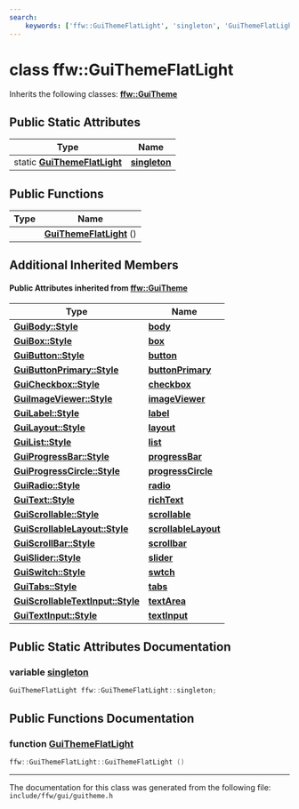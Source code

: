 ```yaml
---
search:
    keywords: ['ffw::GuiThemeFlatLight', 'singleton', 'GuiThemeFlatLight']
---
```


# class ffw::GuiThemeFlatLight



Inherits the following classes: **[ffw::GuiTheme](classffw_1_1_gui_theme.md)**

## Public Static Attributes

|Type|Name|
|-----|-----|
|static **[GuiThemeFlatLight](classffw_1_1_gui_theme_flat_light.md)**|[**singleton**](classffw_1_1_gui_theme_flat_light.md#1a5b31d056383c4f06e92b2ba908bd10cd)|


## Public Functions

|Type|Name|
|-----|-----|
||[**GuiThemeFlatLight**](classffw_1_1_gui_theme_flat_light.md#1a8632c521a43c6d29b07e2e7ae48d1863) () |


## Additional Inherited Members

#### Public Attributes inherited from [ffw::GuiTheme](classffw_1_1_gui_theme.md)

|Type|Name|
|-----|-----|
|**[GuiBody::Style](structffw_1_1_gui_body_1_1_style.md)**|[**body**](classffw_1_1_gui_theme.md#1a8af6e846c55d8599f1b2feaf98ee7dcf)|
|**[GuiBox::Style](structffw_1_1_gui_box_1_1_style.md)**|[**box**](classffw_1_1_gui_theme.md#1afa86cde420613795b003299b6bb8dd1a)|
|**[GuiButton::Style](structffw_1_1_gui_button_1_1_style.md)**|[**button**](classffw_1_1_gui_theme.md#1a8e6852f9b9e52091e8c2927531347bbc)|
|**[GuiButtonPrimary::Style](structffw_1_1_gui_button_primary_1_1_style.md)**|[**buttonPrimary**](classffw_1_1_gui_theme.md#1a9c518ff7580c9cfcf28aef3f04d061a3)|
|**[GuiCheckbox::Style](structffw_1_1_gui_checkbox_1_1_style.md)**|[**checkbox**](classffw_1_1_gui_theme.md#1ae1ff5209ab4635fb7ef7dd69c4d147bf)|
|**[GuiImageViewer::Style](structffw_1_1_gui_image_viewer_1_1_style.md)**|[**imageViewer**](classffw_1_1_gui_theme.md#1ac28031566e47c3f3927c76c306ec86f2)|
|**[GuiLabel::Style](structffw_1_1_gui_label_1_1_style.md)**|[**label**](classffw_1_1_gui_theme.md#1a451832c3f5d47a3e93bc8d9d62f55745)|
|**[GuiLayout::Style](structffw_1_1_gui_layout_1_1_style.md)**|[**layout**](classffw_1_1_gui_theme.md#1a224b019166dcc0894a9ad54d35a1ea77)|
|**[GuiList::Style](structffw_1_1_gui_list_1_1_style.md)**|[**list**](classffw_1_1_gui_theme.md#1a5aea529079f88427da2a7fd80fba67fb)|
|**[GuiProgressBar::Style](structffw_1_1_gui_progress_bar_1_1_style.md)**|[**progressBar**](classffw_1_1_gui_theme.md#1a31e47662bb9782915cce3be1afbdb2f3)|
|**[GuiProgressCircle::Style](structffw_1_1_gui_progress_circle_1_1_style.md)**|[**progressCircle**](classffw_1_1_gui_theme.md#1aefa6d59ff58ee207c78d1aee585f37c9)|
|**[GuiRadio::Style](structffw_1_1_gui_radio_1_1_style.md)**|[**radio**](classffw_1_1_gui_theme.md#1a5fc7b89df16344fd4219a01e477e4bf5)|
|**[GuiText::Style](structffw_1_1_gui_text_1_1_style.md)**|[**richText**](classffw_1_1_gui_theme.md#1a78431a1814596a422d639471d1c5fecd)|
|**[GuiScrollable::Style](structffw_1_1_gui_scrollable_1_1_style.md)**|[**scrollable**](classffw_1_1_gui_theme.md#1a533b58c52bb941c597d6bbc89bec1891)|
|**[GuiScrollableLayout::Style](structffw_1_1_gui_scrollable_layout_1_1_style.md)**|[**scrollableLayout**](classffw_1_1_gui_theme.md#1a2e76b2f33ba8712141000f55a3d8bd68)|
|**[GuiScrollBar::Style](structffw_1_1_gui_scroll_bar_1_1_style.md)**|[**scrollbar**](classffw_1_1_gui_theme.md#1af7126c096aa91a9e075fa922e02ad1ae)|
|**[GuiSlider::Style](structffw_1_1_gui_slider_1_1_style.md)**|[**slider**](classffw_1_1_gui_theme.md#1a4f8368f7438b0458383d167bfb4aa9e1)|
|**[GuiSwitch::Style](structffw_1_1_gui_switch_1_1_style.md)**|[**swtch**](classffw_1_1_gui_theme.md#1a02ee079b20f93e40b963bc7562d38679)|
|**[GuiTabs::Style](structffw_1_1_gui_tabs_1_1_style.md)**|[**tabs**](classffw_1_1_gui_theme.md#1aacb2909f844834c782e9a58508eaca7a)|
|**[GuiScrollableTextInput::Style](structffw_1_1_gui_scrollable_text_input_1_1_style.md)**|[**textArea**](classffw_1_1_gui_theme.md#1a03166527d2a7173ad7cda13e7572b9a4)|
|**[GuiTextInput::Style](structffw_1_1_gui_text_input_1_1_style.md)**|[**textInput**](classffw_1_1_gui_theme.md#1a2c0c7215b8a72137b0a40b2f8883caf4)|


## Public Static Attributes Documentation

### variable <a id="1a5b31d056383c4f06e92b2ba908bd10cd" href="#1a5b31d056383c4f06e92b2ba908bd10cd">singleton</a>

```cpp
GuiThemeFlatLight ffw::GuiThemeFlatLight::singleton;
```



## Public Functions Documentation

### function <a id="1a8632c521a43c6d29b07e2e7ae48d1863" href="#1a8632c521a43c6d29b07e2e7ae48d1863">GuiThemeFlatLight</a>

```cpp
ffw::GuiThemeFlatLight::GuiThemeFlatLight ()
```





----------------------------------------
The documentation for this class was generated from the following file: `include/ffw/gui/guitheme.h`
